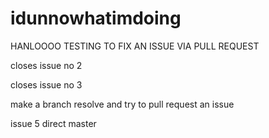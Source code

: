 # idunnowhatimdoing


HANLOOOO TESTING TO FIX AN ISSUE VIA PULL REQUEST


closes issue no 2

closes issue no 3


make a branch resolve and try to pull request an issue

issue 5 direct master